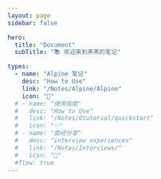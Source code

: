 ```yaml
---
layout: page
sidebar: false

hero:
  title: "Document"
  subTitle: "📚 欢迎来到茶茶的笔记"

types:
  - name: "Alpine 笔记"
    desc: "How to Use"
    link: "/Notes/Alpine/Alpine"
    icon: "📄"
  # - name: "使用指南"
  #   desc: "How to Use"
  #   link: "/Notes/0tutorial/quickstart"
  #   icon: "✨"
  # - name: "面经分享"
  #   desc: "interview experiences"
  #   link: "/Notes/Interviews/"
  #   icon: "🏃"
  #flow: true
---
```


<script setup>
import BlogArchive from '../../.vitepress/views/BlogArchive.vue'
</script>

<BlogArchive/>
